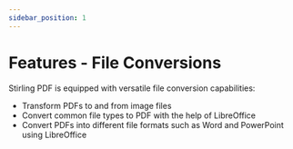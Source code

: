 ```yaml
---
sidebar_position: 1
---
```

# Features - File Conversions

Stirling PDF is equipped with versatile file conversion capabilities:

- Transform PDFs to and from image files
- Convert common file types to PDF with the help of LibreOffice
- Convert PDFs into different file formats such as Word and PowerPoint using LibreOffice

